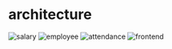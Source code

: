 # architecture
![salary](https://github.com/user-attachments/assets/8b2074b3-bc47-42db-8035-7fc44a4281b0)
![employee](https://github.com/user-attachments/assets/c038a6a3-86ed-4533-b26c-1491a9606709)
![attendance](https://github.com/user-attachments/assets/a8e1e35b-559b-4e9a-8532-d1ae93dbd0dd)
![frontend](https://github.com/user-attachments/assets/b3801737-acbc-41a9-8393-f523a6db5c71)
